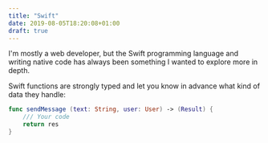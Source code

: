 ```yaml
---
title: "Swift"
date: 2019-08-05T18:20:08+01:00
draft: true
---
```


I'm mostly a web developer, but the Swift programming language and writing native code has always been something I wanted to explore more in depth.

Swift functions are strongly typed and let you know in advance what kind of data they handle:

```swift
func sendMessage (text: String, user: User) -> (Result) {
    /// Your code
    return res
}
```